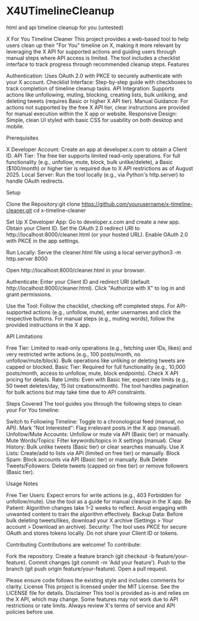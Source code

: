 # X4UTimelineCleanup
html and api timeline cleanup for you (untested)

X For You Timeline Cleaner
This project provides a web-based tool to help users clean up their "For You" timeline on X, making it more relevant by leveraging the X API for supported actions and guiding users through manual steps where API access is limited. The tool includes a checklist interface to track progress through recommended cleanup steps.
Features

Authentication: Uses OAuth 2.0 with PKCE to securely authenticate with your X account.
Checklist Interface: Step-by-step guide with checkboxes to track completion of timeline cleanup tasks.
API Integration: Supports actions like unfollowing, muting, blocking, creating lists, bulk unliking, and deleting tweets (requires Basic or higher X API tier).
Manual Guidance: For actions not supported by the free X API tier, clear instructions are provided for manual execution within the X app or website.
Responsive Design: Simple, clean UI styled with basic CSS for usability on both desktop and mobile.

Prerequisites

X Developer Account: Create an app at developer.x.com to obtain a Client ID.
API Tier: The free tier supports limited read-only operations. For full functionality (e.g., unfollow, mute, block, bulk unlike/delete), a Basic ($100/month) or higher tier is required due to X API restrictions as of August 2025.
Local Server: Run the tool locally (e.g., via Python's http.server) to handle OAuth redirects.

Setup

Clone the Repository:git clone https://github.com/yourusername/x-timeline-cleaner.git
cd x-timeline-cleaner


Set Up X Developer App:
Go to developer.x.com and create a new app.
Obtain your Client ID.
Set the OAuth 2.0 redirect URI to http://localhost:8000/cleaner.html (or your hosted URL).
Enable OAuth 2.0 with PKCE in the app settings.


Run Locally:
Serve the cleaner.html file using a local server:python3 -m http.server 8000


Open http://localhost:8000/cleaner.html in your browser.


Authenticate:
Enter your Client ID and redirect URI (default: http://localhost:8000/cleaner.html).
Click "Authorize with X" to log in and grant permissions.


Use the Tool:
Follow the checklist, checking off completed steps.
For API-supported actions (e.g., unfollow, mute), enter usernames and click the respective buttons.
For manual steps (e.g., muting words), follow the provided instructions in the X app.



API Limitations

Free Tier: Limited to read-only operations (e.g., fetching user IDs, likes) and very restricted write actions (e.g., 100 posts/month, no unfollow/mute/block). Bulk operations like unliking or deleting tweets are capped or blocked.
Basic Tier: Required for full functionality (e.g., 10,000 posts/month, access to unfollow, mute, block endpoints). Check X API pricing for details.
Rate Limits: Even with Basic tier, expect rate limits (e.g., 50 tweet deletes/day, 15 list creations/month). The tool handles pagination for bulk actions but may take time due to API constraints.

Steps Covered
The tool guides you through the following steps to clean your For You timeline:

Switch to Following Timeline: Toggle to a chronological feed (manual, no API).
Mark "Not Interested": Flag irrelevant posts in the X app (manual).
Unfollow/Mute Accounts: Unfollow or mute via API (Basic tier) or manually.
Mute Words/Topics: Filter keywords/topics in X settings (manual).
Clear History: Bulk unlike tweets (Basic tier) or clear searches manually.
Use X Lists: Create/add to lists via API (limited on free tier) or manually.
Block Spam: Block accounts via API (Basic tier) or manually.
Bulk Delete Tweets/Followers: Delete tweets (capped on free tier) or remove followers (Basic tier).

Usage Notes

Free Tier Users: Expect errors for write actions (e.g., 403 Forbidden for unfollow/mute). Use the tool as a guide for manual cleanup in the X app.
Be Patient: Algorithm changes take 1–2 weeks to reflect. Avoid engaging with unwanted content to train the algorithm effectively.
Backup Data: Before bulk deleting tweets/likes, download your X archive (Settings > Your account > Download an archive).
Security: The tool uses PKCE for secure OAuth and stores tokens locally. Do not share your Client ID or tokens.

Contributing
Contributions are welcome! To contribute:

Fork the repository.
Create a feature branch (git checkout -b feature/your-feature).
Commit changes (git commit -m 'Add your feature').
Push to the branch (git push origin feature/your-feature).
Open a pull request.

Please ensure code follows the existing style and includes comments for clarity.
License
This project is licensed under the MIT License. See the LICENSE file for details.
Disclaimer
This tool is provided as-is and relies on the X API, which may change. Some features may not work due to API restrictions or rate limits. Always review X's terms of service and API policies before use.
